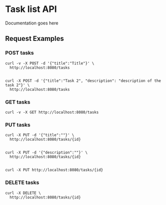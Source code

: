 # Task list API

Documentation goes here



## Request Examples

### POST tasks

```shell
curl -v -X POST -d '{"title":"Title"}' \
  http://localhost:8080/tasks


curl -X POST -d '{"title":"Task 2", "description": "description of the task 2"}' \
  http://localhost:8080/tasks
```

### GET tasks

```shell
curl -v -X GET http://localhost:8080/tasks
```


### PUT tasks

```shell
curl -X PUT -d '{"title":""}' \
  http://localhost:8080/tasks/{id}


curl -X PUT -d '{"description":""}' \
  http://localhost:8080/tasks/{id}


curl -X PUT http://localhost:8080/tasks/{id}
```

### DELETE tasks

```shell
curl -X DELETE \
  http://localhost:8080/tasks/{id}

```
